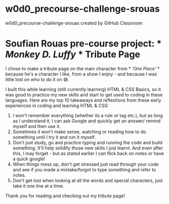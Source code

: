 # w0d0_precourse-challenge-srouas
w0d0_precourse-challenge-srouas created by GitHub Classroom
# Soufian Rouas pre-course project: * *Monkey D. Luffy* * Tribute Page

I chose to make a tribute page on the main character from * *'One Piece'* * because he's a character I like, from a show I enjoy - and because I was little lost on who to do it on :sweat_smile:.

I built this while learning (still currently learning) HTML & CSS Basics, so it was good to practice my new skills and start to get used to coding in these languages. 
Here are my top 10 takeaways and reflextions from these early experiences in coding and learning HTML & CSS:
1. I won't remember everything (whether its a rule or tag etc.), but as long as I understand it, I can ask Google and quickly get an answer/ remind myself and then use it.
2. Sometimes it won't make sense, watching or reading how to do something until I try it and run it myself.
3. Don't just study, go and practice typing and running the code and build something. It'll help solidify those new skills I just learnt. And even after this, I may forget - but as stated earlier I can flick back on notes or have a quick google!
4. When things mess up, don't get stressed just read through your code and see if you made a mistake/forgot to type something and refer to notes.
5. Don't get lost when looking at all the words and special characters, just take it one line at a time.

Thank you for reading and checking out my tribute page!

